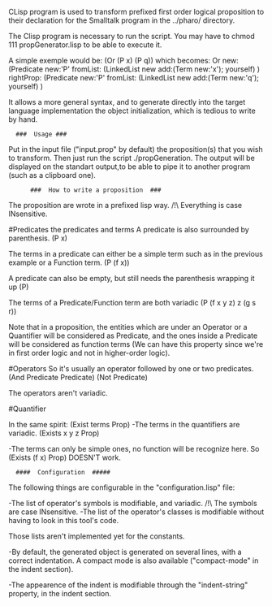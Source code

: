 CLisp program is used to transform prefixed first order logical proposition to their declaration for the Smalltalk program in the ../pharo/ directory.

The Clisp program is necessary to run the script.
You may have to chmod 111 propGenerator.lisp to be able to execute it.

A simple exemple would be:
(Or (P x) (P q))
which becomes:
Or new:
  (Predicate new:'P' fromList:
    (LinkedList new 
     add:(Term new:'x');
     yourself)
  )
 rightProp:
  (Predicate new:'P' fromList:
    (LinkedList new 
     add:(Term new:'q');
     yourself)
  )

It allows a more general syntax, and to generate directly into the target language implementation the object initialization, which is tedious to write by hand.

   	  ###  Usage ###

Put in the input file ("input.prop" by default) the proposition(s) that you wish to transform.
Then just run the script ./propGeneration.
The output will be displayed on the standart output,to be able to pipe it to another program (such as a clipboard one).

    	  ###  How to write a proposition  ###

The proposition are wrote in a prefixed lisp way.
/!\ Everything is case INsensitive.

#Predicates the predicates and terms
A predicate is also surrounded by parenthesis.
(P x)

The terms in a predicate can either be a simple term such as in the previous example or a Function term.
(P (f x))

A predicate can also be empty, but still needs the parenthesis wrapping it up
(P)

The terms of a Predicate/Function term are both variadic
(P (f x y z) z (g s r))


Note that in a proposition, the entities which are under an Operator or a Quantifier will be considered as Predicate, and the ones inside a Predicate will be considered as function terms (We can have this property since we're in first order logic and not in higher-order logic).

#Operators
So it's usually an operator followed by one or two predicates.
(And Predicate Predicate)
(Not Predicate)

The operators aren't variadic.

#Quantifier

In the same spirit:
(Exist terms Prop)
-The terms in the quantifiers are variadic.
(Exists x y z Prop)

-The terms can only be simple ones, no function will be recognize here.
So (Exists (f x) Prop) DOESN'T work.

   	  ####  Configuration  #####

The following things are configurable in the "configuration.lisp" file:

-The list of operator's symbols is modifiable, and variadic. /!\ The symbols are case INsensitive.
-The list of the operator's classes is modifiable without having to look in this tool's code.

Those lists aren't implemented yet for the constants.

-By default, the generated object is generated on several lines, with a correct indentation.
A compact mode is also available ("compact-mode" in the indent section).

-The appearence of the indent is modifiable through the "indent-string" property, in the indent section.
